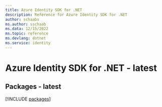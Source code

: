 ```yaml
---
title: Azure Identity SDK for .NET
description: Reference for Azure Identity SDK for .NET
author: schaabs
ms.author: sschaab
ms.data: 12/15/2022
ms.topic: reference
ms.devlang: dotnet
ms.service: identity
---
```

# Azure Identity SDK for .NET - latest
## Packages - latest
[!INCLUDE [packages](identity-index.md)]